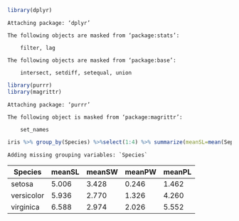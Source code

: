 

```R
library(dplyr)
```

    
    Attaching package: ‘dplyr’
    
    The following objects are masked from ‘package:stats’:
    
        filter, lag
    
    The following objects are masked from ‘package:base’:
    
        intersect, setdiff, setequal, union
    



```R
library(purrr)
library(magrittr)
```

    
    Attaching package: ‘purrr’
    
    The following object is masked from ‘package:magrittr’:
    
        set_names
    



```R
iris %>% group_by(Species) %>%select(1:4) %>% summarize(meanSL=mean(Sepal.Length),meanSW=mean(Sepal.Width),meanPW=mean(Petal.Width),meanPL=mean(Petal.Length))
```

    Adding missing grouping variables: `Species`



<table>
<thead><tr><th>Species</th><th>meanSL</th><th>meanSW</th><th>meanPW</th><th>meanPL</th></tr></thead>
<tbody>
	<tr><td>setosa    </td><td>5.006     </td><td>3.428     </td><td>0.246     </td><td>1.462     </td></tr>
	<tr><td>versicolor</td><td>5.936     </td><td>2.770     </td><td>1.326     </td><td>4.260     </td></tr>
	<tr><td>virginica </td><td>6.588     </td><td>2.974     </td><td>2.026     </td><td>5.552     </td></tr>
</tbody>
</table>




```R

```

